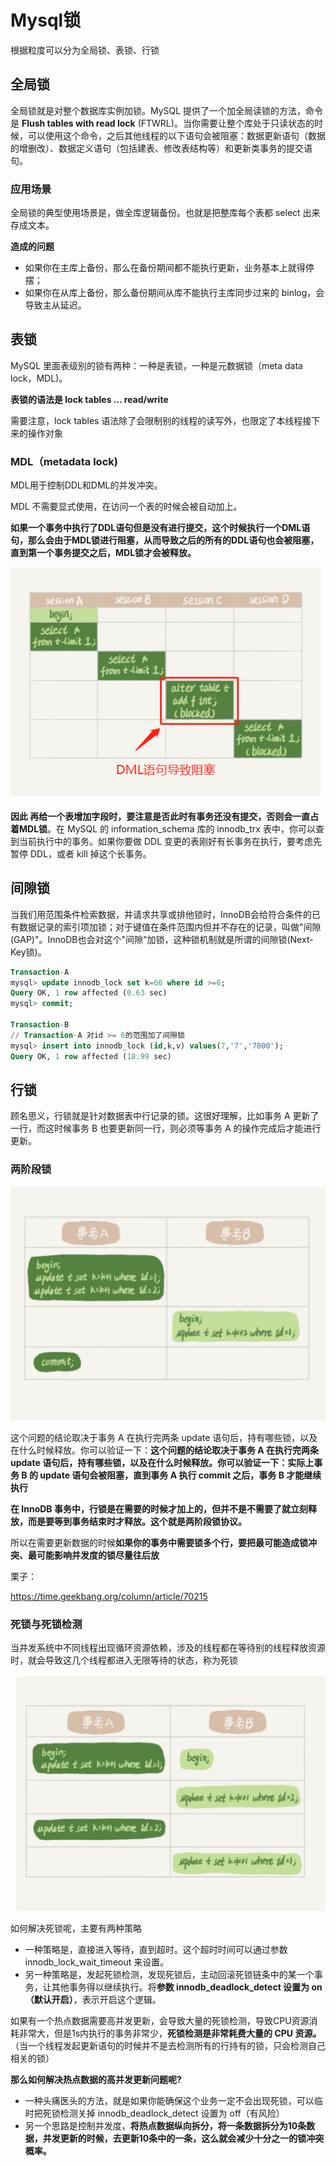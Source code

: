 # Mysql锁

根据粒度可以分为全局锁、表锁、行锁



## 全局锁

全局锁就是对整个数据库实例加锁。MySQL 提供了一个加全局读锁的方法，命令是 **Flush tables with read lock** (FTWRL)。当你需要让整个库处于只读状态的时候，可以使用这个命令，之后其他线程的以下语句会被阻塞：数据更新语句（数据的增删改）、数据定义语句（包括建表、修改表结构等）和更新类事务的提交语句。

### 应用场景

全局锁的典型使用场景是，做全库逻辑备份。也就是把整库每个表都 select 出来存成文本。

**造成的问题**

- 如果你在主库上备份，那么在备份期间都不能执行更新，业务基本上就得停摆；
- 如果你在从库上备份，那么备份期间从库不能执行主库同步过来的 binlog，会导致主从延迟。



## 表锁

MySQL 里面表级别的锁有两种：一种是表锁，一种是元数据锁（meta data lock，MDL)。

**表锁的语法是 lock tables … read/write**

需要注意，lock tables 语法除了会限制别的线程的读写外，也限定了本线程接下来的操作对象

### MDL（metadata lock)

MDL用于控制DDL和DML的并发冲突。

MDL 不需要显式使用，在访问一个表的时候会被自动加上。

**如果一个事务中执行了DDL语句但是没有进行提交，这个时候执行一个DML语句，那么会由于MDL锁进行阻塞，从而导致之后的所有的DDL语句也会被阻塞，直到第一个事务提交之后，MDL锁才会被释放。**

![image-20210103222856096](assets/image-20210103222856096.png)



**因此 再给一个表增加字段时，要注意是否此时有事务还没有提交，否则会一直占着MDL锁**。在 MySQL 的 information_schema 库的 innodb_trx 表中，你可以查到当前执行中的事务。如果你要做 DDL 变更的表刚好有长事务在执行，要考虑先暂停 DDL，或者 kill 掉这个长事务。



## 间隙锁

当我们用范围条件检索数据，并请求共享或排他锁时，InnoDB会给符合条件的已有数据记录的索引项加锁；对于键值在条件范围内但并不存在的记录，叫做"间隙(GAP)"。InnoDB也会对这个"间隙"加锁，这种锁机制就是所谓的间隙锁(Next-Key锁)。

```sql
Transaction-A
mysql> update innodb_lock set k=66 where id >=6;
Query OK, 1 row affected (0.63 sec)
mysql> commit;

Transaction-B
// Transaction-A 对id >= 6的范围加了间隙锁
mysql> insert into innodb_lock (id,k,v) values(7,'7','7000');
Query OK, 1 row affected (18.99 sec)
```



## 行锁

顾名思义，行锁就是针对数据表中行记录的锁。这很好理解，比如事务 A 更新了一行，而这时候事务 B 也要更新同一行，则必须等事务 A 的操作完成后才能进行更新。

### 两阶段锁

![image-20210104211340642](assets/image-20210104211340642.png)

这个问题的结论取决于事务 A 在执行完两条 update 语句后，持有哪些锁，以及在什么时候释放。你可以验证一下：**这个问题的结论取决于事务 A 在执行完两条 update 语句后，持有哪些锁，以及在什么时候释放。你可以验证一下：实际上事务 B 的 update 语句会被阻塞，直到事务 A 执行 commit 之后，事务 B 才能继续执行**

**在 InnoDB 事务中，行锁是在需要的时候才加上的，但并不是不需要了就立刻释放，而是要等到事务结束时才释放。这个就是两阶段锁协议。**

所以在需要更新数据的时候**如果你的事务中需要锁多个行，要把最可能造成锁冲突、最可能影响并发度的锁尽量往后放**

栗子：

https://time.geekbang.org/column/article/70215



### 死锁与死锁检测

当并发系统中不同线程出现循环资源依赖，涉及的线程都在等待别的线程释放资源时，就会导致这几个线程都进入无限等待的状态，称为死锁

![image-20210104211534323](assets/image-20210104211534323.png)

如何解决死锁呢，主要有两种策略

- 一种策略是，直接进入等待，直到超时。这个超时时间可以通过参数 innodb_lock_wait_timeout 来设置。
- 另一种策略是，发起死锁检测，发现死锁后，主动回滚死锁链条中的某一个事务，让其他事务得以继续执行。将**参数 innodb_deadlock_detect 设置为 on（默认开启）**，表示开启这个逻辑。



如果有一个热点数据需要高并发更新，会导致大量的死锁检测，导致CPU资源消耗非常大，但是1s内执行的事务非常少，**死锁检测是非常耗费大量的 CPU 资源。**（当一个线程发起更新语句的时候并不是去检测所有的行持有的锁，只会检测自己相关的锁）

**那么如何解决热点数据的高并发更新问题呢?**

- 一种头痛医头的方法，就是如果你能确保这个业务一定不会出现死锁，可以临时把死锁检测关掉 innodb_deadlock_detect 设置为 off（有风险）
- 另一个思路是控制并发度，**将热点数据纵向拆分，将一条数据拆分为10条数据，并发更新的时候，去更新10条中的一条，这么就会减少十分之一的锁冲突概率。**




